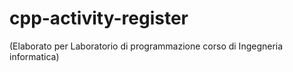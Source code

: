 # cpp-activity-register
(Elaborato per Laboratorio di programmazione corso di Ingegneria informatica) 
